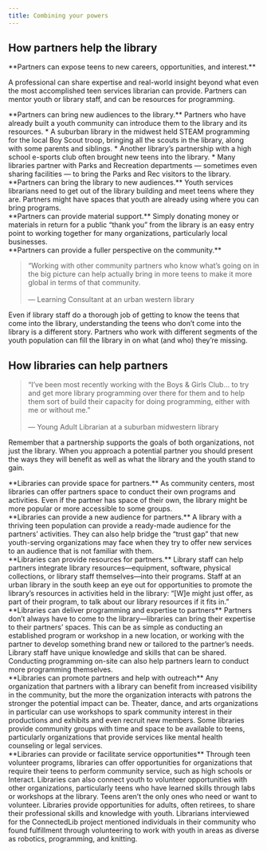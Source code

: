```yaml
---
title: Combining your powers
---
```

## How partners help the library

<div class="colorhighlight color1" markdown="1">
**Partners can expose teens to new careers, opportunities, and interest.** 

A professional can share expertise and real-world insight beyond what even the most accomplished teen services librarian can provide. Partners can mentor youth or library staff, and can be resources for programming.
</div>

<div class="colorhighlight color1" markdown="1">
**Partners can bring new audiences to the library.** 
Partners who have already built a youth community can introduce them to the library and its resources. 
* A suburban library in the midwest held STEAM programming for the local Boy Scout troop, bringing all the scouts in the library, along with some parents and siblings.
* Another library’s partnership with a high school e-sports club often brought new teens into the library.
* Many libraries partner with Parks and Recreation departments — sometimes even sharing facilities — to bring the Parks and Rec visitors to the library.
</div>

<div class="colorhighlight color1" markdown="1">
**Partners can bring the library to new audiences.** 
Youth services librarians need to get out of the library building and meet teens where they are.  Partners might have spaces that youth are already using where you can bring programs. 
</div>





<div class="colorhighlight color1" markdown="1">
**Partners can provide material support.** 
Simply donating money or materials in return for a public “thank you” from the library is an easy entry point to working together for many organizations, particularly local businesses. 
</div>

<div class="colorhighlight color1" markdown="1">
**Partners can provide a fuller perspective on the community.** 

>“Working with other community partners who know what’s going on in the big picture can help actually bring in more teens to make it more global in terms of that community.<br/><br/> — Learning Consultant at an urban western library

Even if library staff do a thorough job of getting to know the teens that come into the library, understanding the teens who don’t come into the library is a different story. Partners who work with different segments of the youth population can fill the library in on what (and who) they’re missing.
</div>

## How libraries can help partners
>“I’ve been most recently working with the Boys & Girls Club… to try and get more library programming over there for them and to help them sort of build their capacity for doing programming, either with me or without me.”<br/><br/>— Young Adult Librarian at a suburban midwestern library

Remember that a partnership supports the goals of both organizations, not just the library. When you approach a potential partner you should present the ways they will benefit as well as what the library and the youth stand to gain.  

<div class="colorhighlight color1" markdown="1">
**Libraries can provide space for partners.** 
As community centers, most libraries can offer partners space to conduct their own programs and activities. Even if the partner has space of their own, the library might be more popular or more accessible to some groups.
</div>

<div class="colorhighlight color1" markdown="1">
**Libraries can provide a new audience for partners.** 
A library with a thriving teen population can provide a ready-made audience for the partners’ activities. They can also help bridge the “trust gap” that new youth-serving organizations may face when they try to offer new services to an audience that is not familiar with them.
</div>

<div class="colorhighlight color1" markdown="1">
**Libraries can provide resources for partners.** 
Library staff can help partners integrate library resources—equipment, software, physical collections, or library staff themselves—into their programs. Staff at an urban library in the south keep an eye out for opportunities to promote the library’s resources in activities held in the library: “[W]e might just offer, as part of their program, to talk about our library resources if it fits in.”
</div>

<div class="colorhighlight color1" markdown="1">
**Libraries can deliver programming and expertise to partners**
Partners don’t always have to come to the library—libraries can bring their expertise to their partners’ spaces. This can be as simple as conducting an established program or workshop in a new location, or working with the partner to develop something brand new or tailored to the partner’s needs. Library staff have unique knowledge and skills that can be shared. Conducting programming on-site can also help partners learn to conduct more programming themselves.
</div>

<div class="colorhighlight color1" markdown="1">
**Libraries can promote partners and help with outreach**
Any organization that partners with a library can benefit from increased visibility in the community, but the more the organization interacts with patrons the stronger the potential impact can be. Theater, dance, and arts organizations in particular can use workshops to spark community interest in their productions and exhibits and even recruit new members. Some libraries provide community groups with time and space to be available to teens, particularly organizations that provide services like mental health counseling or legal services.
</div>

<div class="colorhighlight color1" markdown="1">
**Libraries can provide or facilitate service opportunities**
Through teen volunteer programs, libraries can offer opportunities for organizations that require their teens to perform community service, such as high schools or Interact. Libraries can also connect youth to volunteer opportunities with other organizations, particularly teens who have learned skills through labs or workshops at the library.
Teens aren’t the only ones who need or want to volunteer. Libraries provide opportunities for adults, often retirees, to share their professional skills and knowledge with youth. Librarians interviewed for the ConnectedLib project mentioned individuals in their community who found fulfillment through volunteering to work with youth in areas as diverse as robotics, programming, and knitting.</div>

